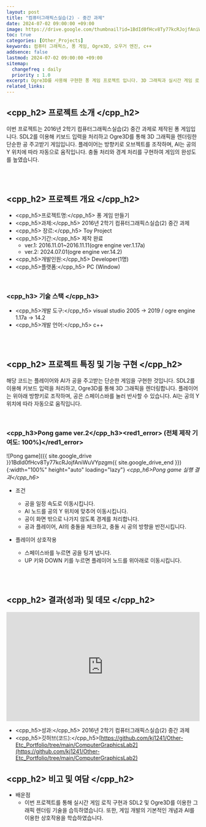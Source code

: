 ```yaml
---
layout: post
title: "컴퓨터그래픽스실습(2) - 중간 과제"
date: 2024-07-02 09:00:00 +09:00
image: https://drive.google.com/thumbnail?id=1BdId0fHcv8Ty77kcRJojfAniWuVYpzgm
toc: true
categories: [Other_Projects]
keywords: 컴퓨터 그래픽스, 퐁 게임, Ogre3D, 오우거 엔진, c++
addsence: false
lastmod: 2024-07-02 09:00:00 +09:00
sitemap:
  changefreq : daily
  priority : 1.0
excerpt: Ogre3D를 사용해 구현한 퐁 게임 프로젝트 입니다. 3D 그래픽과 실시간 게임 로직을 적용하여 게임을 제작하였습니다.
related_links:
---
```



## <cpp_h2> 프로젝트 소개 </cpp_h2>

이번 프로젝트는 2016년 2학기 컴퓨터그래픽스실습(2) 중간 과제로 제작된 퐁 게임입니다. SDL2를 이용해 키보드 입력을 처리하고 Ogre3D를 통해 3D 그래픽을 렌더링한 단순한 공 주고받기 게임입니다. 플레이어는 방향키로 오브젝트를 조작하며, AI는 공의 Y 위치에 따라 자동으로 움직입니다. 충돌 처리와 경계 처리를 구현하여 게임의 완성도를 높였습니다.

<br>
<br>

## <cpp_h2> 프로젝트 개요 </cpp_h2>

- <span><cpp_h5>프로젝트명:</cpp_h5> 퐁 게임 만들기</span>
- <span><cpp_h5>과제:</cpp_h5> 2016년 2학기 컴퓨터그래픽스실습(2) 중간 과제</span>
- <span><cpp_h5> 장르:</cpp_h5> Toy Project</span>
- <span><cpp_h5>기간:</cpp_h5> 제작 완료</span>
    - ver.1: 2016.11.01~2016.11.11(ogre engine ver.1.17a)
    - ver.2: 2024.07.01(ogre engine ver.14.2)
- <span><cpp_h5>개발인원:</cpp_h5> Developer(1명)</span>
- <span><cpp_h5>플랫폼:</cpp_h5> PC (Window)</span>

<br>

### <cpp_h3> 기술 스택 </cpp_h3>

- <span><cpp_h5>개발 도구:</cpp_h5> visual studio 2005 → 2019 / ogre engine 1.17a → 14.2 </span>
- <span><cpp_h5>개발 언어:</cpp_h5> c++ </span>

<br>
<br>

## <cpp_h2> 프로젝트 특징 및 기능 구현 </cpp_h2>

해당 코드는 플레이어와 AI가 공을 주고받는 단순한 게임을 구현한 것입니다. SDL2를 이용해 키보드 입력을 처리하고, Ogre3D를 통해 3D 그래픽을 렌더링합니다. 플레이어는 위아래 방향키로 조작하며, 공은 스페이스바를 눌러 반사할 수 있습니다. AI는 공의 Y 위치에 따라 자동으로 움직입니다.

<br>

### <cpp_h3>Pong game ver.2</cpp_h3><red1_error> (전체 제작 기여도: 100%)</red1_error>

![Pong game]({{ site.google_drive }}1BdId0fHcv8Ty77kcRJojfAniWuVYpzgm{{ site.google_drive_end }}){:width="100%" height="auto" loading="lazy"}
*<cpp_h6>Pong game 실행 결과</cpp_h6>*

- 조건
  - 공을 일정 속도로 이동시킵니다.
  - AI 노드를 공의 Y 위치에 맞추어 이동시킵니다.
  - 공이 화면 밖으로 나가지 않도록 경계를 처리합니다.
  - 공과 플레이어, AI의 충돌을 체크하고, 충돌 시 공의 방향을 반전시킵니다.

- 플레이어 상호작용
  - 스페이스바를 누르면 공을 팅겨 냅니다.
  - UP 키와 DOWN 키를 누르면 플레이어 노드를 위아래로 이동시킵니다.

<br>
<br>

## <cpp_h2> 결과(성과) 및 데모 </cpp_h2>

<iframe width="100%" style="aspect-ratio:16/9" src="https://drive.google.com/file/d/1mNf_3sntb7cl7ECgySx6mkaDzxN4QLKy/preview" title="팀 프로젝트(the_Untitled_Kingdom)" frameborder="0" allow="accelerometer; autoplay; clipboard-write; encrypted-media; gyroscope; picture-in-picture; web-share" allowfullscreen></iframe>

- <span><cpp_h5>성과:</cpp_h5> 2016년 2학기 컴퓨터그래픽스실습(2) 중간 과제 </span>
- <span><cpp_h5>깃허브(코드):</cpp_h5>[https://github.com/kj1241/Other-Etc_Portfolio/tree/main/ComputerGraphicsLab2](https://github.com/kj1241/Other-Etc_Portfolio/tree/main/ComputerGraphicsLab2)</span>


## <cpp_h2> 비고 및 여담 </cpp_h2>

- 배운점
  - 이번 프로젝트를 통해 실시간 게임 로직 구현과 SDL2 및 Ogre3D를 이용한 그래픽 렌더링 기술을 습득하였습니다. 또한, 게임 개발의 기본적인 개념과 AI를 이용한 상호작용을 학습하였습니다.